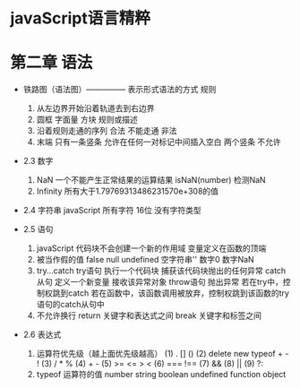 # javaScript语言精粹 
# 第二章 语法

- 铁路图（语法图）————— 表示形式语法的方式 规则
    1. 从左边界开始沿着轨道去到右边界
    2. 圆框 字面量
       方块 规则或描述
    3. 沿着规则走通的序列 合法
       不能走通  非法
    4. 末端 只有一条竖条  允许在任何一对标记中间插入空白
            两个竖条     不允许

- 2.3 数字
    1. NaN 一个不能产生正常结果的运算结果
        isNaN(number) 检测NaN
    2. Infinity 所有大于1.79769313486231570e+308的值

- 2.4 字符串
    javaScript 所有字符 16位 没有字符类型

- 2.5 语句
    1. javaScript 代码块不会创建一个新的作用域  变量定义在函数的顶端
    2. 被当作假的值
        false null undefined 空字符串'' 数字0 数字NaN
    3. try...catch
        try语句     执行一个代码块 捕获该代码块抛出的任何异常
        catch从句   定义一个新变量 接收该异常对象
        throw语句   抛出异常  若在try中，控制权跳到catch
                             若在函数中，该函数调用被放弃，控制权跳到该函数的try语句的catch从句中
    4. 不允许换行
        return 关键字和表达式之间
        break  关键字和标签之间

- 2.6 表达式
    1. 运算符优先级（越上面优先级越高）
        (1) . [] ()
        (2) delete new typeof + - !
        (3) / * %
        (4) + -
        (5) >= <= > <
        (6) === !==
        (7) &&
        (8) ||
        (9) ?:
    2. typeof 运算符的值
        number string boolean undefined function object